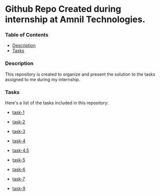 # Github Repo Created during internship at Amnil Technologies.

### Table of Contents

- [Description](#description)
- [Tasks](#tasks)

### Description

This repository is created to organize and present the solution to the tasks assigned to me during my internship.

### Tasks

Here's a list of the tasks included in this repository:

- [task-1](https://github.com/dshreejal/Internship-Amnil/tree/main/task-1)

- [task-2](https://github.com/dshreejal/Internship-Amnil/tree/main/task-2)

- [task-3](https://github.com/dshreejal/Internship-Amnil/tree/main/task-3)

- [task-4](https://github.com/dshreejal/Internship-Amnil/tree/main/task-4)

- [task-4.5](https://github.com/dshreejal/Internship-Amnil/tree/main/task-4.5)

- [task-5](https://github.com/dshreejal/Internship-Amnil/tree/main/task-5)

- [task-6](https://github.com/dshreejal/Internship-Amnil/tree/main/task-6)

- [task-7](https://github.com/dshreejal/Internship-Amnil/tree/main/task-7)

- [task-9](https://github.com/dshreejal/Internship-Amnil/tree/main/task-9)
